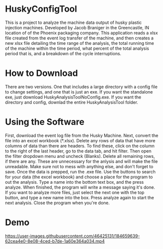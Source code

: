# HuskyConfigTool
This is a project to analyze the machine data output of husky plastic injection machines. Developed by Jacob Braniger in the Greencastle, IN location of of the Phoenix packaging company. This application reads a xlsx file created from the event log transfer of the machine, and then creates a new xlsx file detailing the time range of the analysis, the total running time of the machine within the time period, what percent of the total analysis period that is, and a breakdown of the cycle interruptions.
# How to Download
There are two versions. One that includes a large directory with a config file to change settings, and one that is just an exe. If you want the standalone exe, just download HuskyAnalysisToolNoConfig.exe. If you want the directory and config, downlad the entire HuskyAnalysisTool folder.
# Using the Software
First, download the event log file from the Husky Machine.
Next, convert the file into an excel workbook (*.xlsx).
Delete any rows of data that have more columns of data than there are headers. To find these, click on the column to the right of the last header, go to the data tab, and hit filter. Then open the filter dropdown menu and uncheck (Blanks). Delete all remaining rows, if there are any. These are unnecessary for the anlysis and will make the file unreadable. Make sure not to mess with anything else, and don't forget to save.
Once the data is prepped, run the .exe file.
Use the buttons to search for your data (the excel workbook) and choose a place for the program to out the analysis. Type a name into the bottom text box, and the press analyze. When finished, the program will write a message saying it's done.
If you want to analyze more files, just select the next one with the top button, and type a new name into the box. Press analyze again to start the next analysis.
Close the program when you're done.
# Demo


https://user-images.githubusercontent.com/46425131/184659639-62cea4e0-8e08-4ced-b7de-1a60e364a034.mp4

